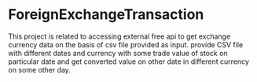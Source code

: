 # ForeignExchangeTransaction
This project is related to accessing external free api to get exchange currency data on the basis of csv file provided as input.
provide CSV file with different dates and currency with some trade value of stock on particular date and get converted value on other date in different currency on some other day.

